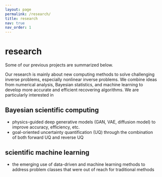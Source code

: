 ```yaml
---
layout: page
permalink: /research/
title: research
nav: true
nav_order: 1
---
```


# research
Some of our previous projects are summarized below.

Our research is mainly about new computing methods to solve challenging inverse problems, especially nonlinear inverse problems. 
We combine ideas from numerical analysis, Bayesian statistics, and machine learning to develop more accurate and efficient recovering algorithms. 
We are particularly interested in
## Bayesian scientific computing
- physics-guided deep generative models (GAN, VAE, diffusion model) to improve accuracy, efficiency, etc.
- goal-oriented uncertainty quantification (UQ) through the combination of both forward UQ and reverse UQ

## scientific machine learning
- the emerging use of data-driven and machine learning methods to address problem classes that were out of reach for traditional methods
